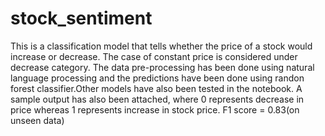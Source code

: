 # stock_sentiment
This is a classification model that tells whether the price of a stock would increase or decrease. The case of constant price is considered under decrease category. The data pre-processing has been done using natural language processing and the predictions have been done using randon forest classifier.Other models have also been tested in the notebook. A sample output has also been attached, where 0 represents decrease in price whereas 1 represents increase in stock price.
F1 score = 0.83(on unseen data)
